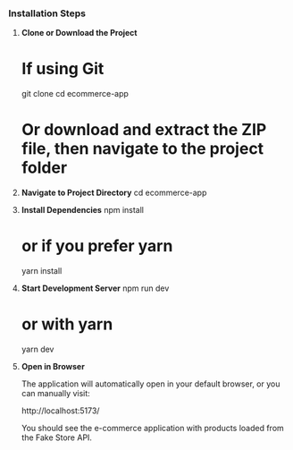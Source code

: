 ### Installation Steps

1. **Clone or Download the Project**

   # If using Git

   git clone <your-repository-url>
   cd ecommerce-app

   # Or download and extract the ZIP file, then navigate to the project folder

2. **Navigate to Project Directory**
   cd ecommerce-app

3. **Install Dependencies**
   npm install

   # or if you prefer yarn

   yarn install

4. **Start Development Server**
   npm run dev

   # or with yarn

   yarn dev

5. **Open in Browser**

   The application will automatically open in your default browser, or you can manually visit:

   http://localhost:5173/

   You should see the e-commerce application with products loaded from the Fake Store API.
